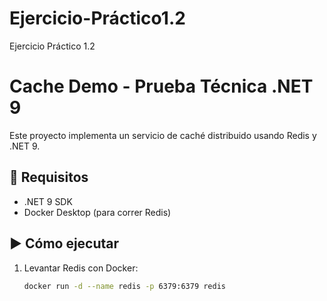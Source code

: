 # Ejercicio-Práctico1.2
Ejercicio Práctico 1.2

# Cache Demo - Prueba Técnica .NET 9

Este proyecto implementa un servicio de caché distribuido usando Redis y .NET 9.

## 🚀 Requisitos
- .NET 9 SDK
- Docker Desktop (para correr Redis)

## ▶️ Cómo ejecutar

1. Levantar Redis con Docker:
   ```bash
   docker run -d --name redis -p 6379:6379 redis

